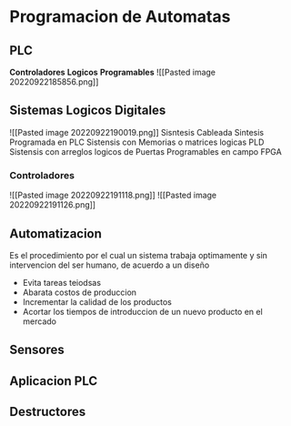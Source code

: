 # Programacion de Automatas
## PLC
**Controladores**
**Logicos**
**Programables**
![[Pasted image 20220922185856.png]]

## Sistemas Logicos Digitales
![[Pasted image 20220922190019.png]]
Sisntesis Cableada
Sintesis Programada en PLC
Sistensis con Memorias o matrices logicas PLD
Sistensis con arreglos logicos de Puertas Programables en campo FPGA

### Controladores
![[Pasted image 20220922191118.png]]
![[Pasted image 20220922191126.png]]
## Automatizacion
Es el procedimiento por el cual un sistema trabaja optimamente y sin intervencion del ser humano, de acuerdo a un diseño

- Evita tareas teiodsas
- Abarata costos de produccion
- Incrementar la calidad de los productos
- Acortar los tiempos de introduccion de un nuevo producto en el mercado

## Sensores
## Aplicacion PLC
## Destructores